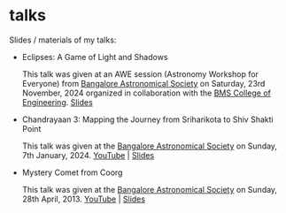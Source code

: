 # talks

Slides / materials of my talks:

- Eclipses: A Game of Light and Shadows
  
    This talk was given at an AWE session (Astronomy Workshop for Everyone) from [Bangalore Astronomical Society](https://bas.org.in/)
    on Saturday, 23rd November, 2024 organized in collaboration with the [BMS College of Engineering](https://www.bmsce.ac.in/). [Slides](https://github.com/kvsankar/talks/blob/main/Eclipses-Sankar-Viswanathan-BAS-v7.pdf)

- Chandrayaan 3: Mapping the Journey from Sriharikota to Shiv Shakti Point
  
    This talk was given at the [Bangalore Astronomical Society](https://bas.org.in/) on Sunday, 7th January, 2024.
    [YouTube](https://youtu.be/hl5MWLWvqjU) | [Slides](Chandrayaan3-Sankar-Viswanathan-BAS-v6.pdf)

- Mystery Comet from Coorg

    This talk was given at the [Bangalore Astronomical Society](https://bas.org.in/) on Sunday, 28th April, 2013.
    [YouTube](https://www.youtube.com/watch?v=6nowZLvYEzc) |  [Slides](Mystery-Comet-Story-Sankar-Viswanathan-BAS-v04.pdf)
